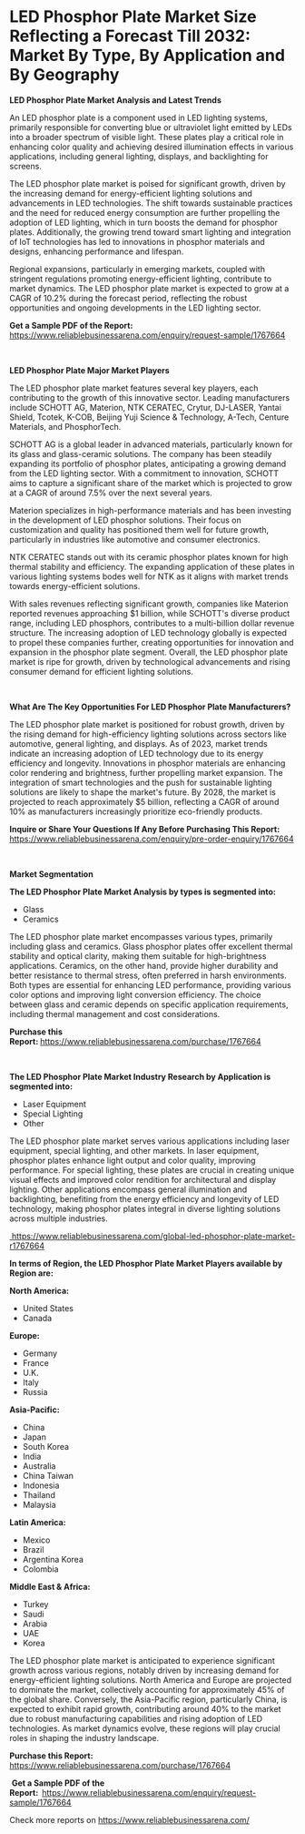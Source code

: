 <p><h1>LED Phosphor Plate Market Size Reflecting a Forecast Till 2032: Market By Type, By Application and By Geography</h1></p><p><strong>LED Phosphor Plate Market Analysis and Latest Trends</strong></p>
<p><p>An LED phosphor plate is a component used in LED lighting systems, primarily responsible for converting blue or ultraviolet light emitted by LEDs into a broader spectrum of visible light. These plates play a critical role in enhancing color quality and achieving desired illumination effects in various applications, including general lighting, displays, and backlighting for screens.</p><p>The LED phosphor plate market is poised for significant growth, driven by the increasing demand for energy-efficient lighting solutions and advancements in LED technologies. The shift towards sustainable practices and the need for reduced energy consumption are further propelling the adoption of LED lighting, which in turn boosts the demand for phosphor plates. Additionally, the growing trend toward smart lighting and integration of IoT technologies has led to innovations in phosphor materials and designs, enhancing performance and lifespan.</p><p>Regional expansions, particularly in emerging markets, coupled with stringent regulations promoting energy-efficient lighting, contribute to market dynamics. The LED phosphor plate market is expected to grow at a CAGR of 10.2% during the forecast period, reflecting the robust opportunities and ongoing developments in the LED lighting sector.</p></p>
<p><strong>Get a Sample PDF of the Report:&nbsp;</strong> <a href="https://www.reliablebusinessarena.com/enquiry/request-sample/1767664?utm_campaign=1143&utm_medium=2&utm_source=Github&utm_content=ia&utm_term=02022025&utm_id=led-phosphor-plate">https://www.reliablebusinessarena.com/enquiry/request-sample/1767664</a></p>
<p>&nbsp;</p>
<p><strong>LED Phosphor Plate Major Market Players</strong></p>
<p><p>The LED phosphor plate market features several key players, each contributing to the growth of this innovative sector. Leading manufacturers include SCHOTT AG, Materion, NTK CERATEC, Crytur, DJ-LASER, Yantai Shield, Tcotek, K-COB, Beijing Yuji Science & Technology, A-Tech, Centure Materials, and PhosphorTech.</p><p>SCHOTT AG is a global leader in advanced materials, particularly known for its glass and glass-ceramic solutions. The company has been steadily expanding its portfolio of phosphor plates, anticipating a growing demand from the LED lighting sector. With a commitment to innovation, SCHOTT aims to capture a significant share of the market which is projected to grow at a CAGR of around 7.5% over the next several years.</p><p>Materion specializes in high-performance materials and has been investing in the development of LED phosphor solutions. Their focus on customization and quality has positioned them well for future growth, particularly in industries like automotive and consumer electronics.</p><p>NTK CERATEC stands out with its ceramic phosphor plates known for high thermal stability and efficiency. The expanding application of these plates in various lighting systems bodes well for NTK as it aligns with market trends towards energy-efficient solutions.</p><p>With sales revenues reflecting significant growth, companies like Materion reported revenues approaching $1 billion, while SCHOTT's diverse product range, including LED phosphors, contributes to a multi-billion dollar revenue structure. The increasing adoption of LED technology globally is expected to propel these companies further, creating opportunities for innovation and expansion in the phosphor plate segment. Overall, the LED phosphor plate market is ripe for growth, driven by technological advancements and rising consumer demand for efficient lighting solutions.</p></p>
<p>&nbsp;</p>
<p><strong>What Are The Key Opportunities For LED Phosphor Plate Manufacturers?</strong></p>
<p><p>The LED phosphor plate market is positioned for robust growth, driven by the rising demand for high-efficiency lighting solutions across sectors like automotive, general lighting, and displays. As of 2023, market trends indicate an increasing adoption of LED technology due to its energy efficiency and longevity. Innovations in phosphor materials are enhancing color rendering and brightness, further propelling market expansion. The integration of smart technologies and the push for sustainable lighting solutions are likely to shape the market's future. By 2028, the market is projected to reach approximately $5 billion, reflecting a CAGR of around 10% as manufacturers increasingly prioritize eco-friendly products.</p></p>
<p><strong>Inquire or Share Your Questions If Any Before Purchasing This Report:</strong> <a href="https://www.reliablebusinessarena.com/enquiry/pre-order-enquiry/1767664?utm_campaign=1143&utm_medium=2&utm_source=Github&utm_content=ia&utm_term=02022025&utm_id=led-phosphor-plate">https://www.reliablebusinessarena.com/enquiry/pre-order-enquiry/1767664</a></p>
<p>&nbsp;</p>
<p><strong>Market Segmentation</strong></p>
<p><strong>The LED Phosphor Plate Market Analysis by types is segmented into:</strong></p>
<p><ul><li>Glass</li><li>Ceramics</li></ul></p>
<p><p>The LED phosphor plate market encompasses various types, primarily including glass and ceramics. Glass phosphor plates offer excellent thermal stability and optical clarity, making them suitable for high-brightness applications. Ceramics, on the other hand, provide higher durability and better resistance to thermal stress, often preferred in harsh environments. Both types are essential for enhancing LED performance, providing various color options and improving light conversion efficiency. The choice between glass and ceramic depends on specific application requirements, including thermal management and cost considerations.</p></p>
<p><strong>Purchase this Report:&nbsp;</strong><a href="https://www.reliablebusinessarena.com/purchase/1767664?utm_campaign=1143&utm_medium=2&utm_source=Github&utm_content=ia&utm_term=02022025&utm_id=led-phosphor-plate">https://www.reliablebusinessarena.com/purchase/1767664</a></p>
<p>&nbsp;</p>
<p><strong>The LED Phosphor Plate Market Industry Research by Application is segmented into:</strong></p>
<p><ul><li>Laser Equipment</li><li>Special Lighting</li><li>Other</li></ul></p>
<p><p>The LED phosphor plate market serves various applications including laser equipment, special lighting, and other markets. In laser equipment, phosphor plates enhance light output and color quality, improving performance. For special lighting, these plates are crucial in creating unique visual effects and improved color rendition for architectural and display lighting. Other applications encompass general illumination and backlighting, benefiting from the energy efficiency and longevity of LED technology, making phosphor plates integral in diverse lighting solutions across multiple industries.</p></p>
<p><a href="https://www.reliablebusinessarena.com/global-led-phosphor-plate-market-r1767664?utm_campaign=1143&utm_medium=2&utm_source=Github&utm_content=ia&utm_term=02022025&utm_id=led-phosphor-plate">&nbsp;https://www.reliablebusinessarena.com/global-led-phosphor-plate-market-r1767664</a></p>
<p><strong>In terms of Region, the LED Phosphor Plate Market Players available by Region are:</strong></p>
<p>
    <p> <strong> North America: </strong>
        <ul>
            <li>United States</li>
            <li>Canada</li>
        </ul>
        </p> 
    <p> <strong> Europe: </strong>
        <ul>
            <li>Germany</li>
            <li>France</li>
            <li>U.K.</li>
            <li>Italy</li>
            <li>Russia</li>
        </ul>
        </p> 
    <p> <strong> Asia-Pacific: </strong>
        <ul>
            <li>China</li>
            <li>Japan</li>
            <li>South Korea</li>
            <li>India</li>
            <li>Australia</li>
            <li>China Taiwan</li>
            <li>Indonesia</li>
            <li>Thailand</li>
            <li>Malaysia</li>
        </ul>
        </p> 
    <p> <strong> Latin America: </strong>
        <ul>
            <li>Mexico</li>
            <li>Brazil</li>
            <li>Argentina Korea</li>
            <li>Colombia</li>
        </ul>
        </p> 
    <p> <strong> Middle East & Africa: </strong>
        <ul>
            <li>Turkey</li>
            <li>Saudi</li>
            <li>Arabia</li>
            <li>UAE</li>
            <li>Korea</li>
        </ul>
    </p>
    </p>
<p><p>The LED phosphor plate market is anticipated to experience significant growth across various regions, notably driven by increasing demand for energy-efficient lighting solutions. North America and Europe are projected to dominate the market, collectively accounting for approximately 45% of the global share. Conversely, the Asia-Pacific region, particularly China, is expected to exhibit rapid growth, contributing around 40% to the market due to robust manufacturing capabilities and rising adoption of LED technologies. As market dynamics evolve, these regions will play crucial roles in shaping the industry landscape.</p></p>
<p><strong>Purchase this Report: </strong><a href="https://www.reliablebusinessarena.com/purchase/1767664?utm_campaign=1143&utm_medium=2&utm_source=Github&utm_content=ia&utm_term=02022025&utm_id=led-phosphor-plate">https://www.reliablebusinessarena.com/purchase/1767664</a></p>
<p>&nbsp;<strong>Get a Sample PDF of the Report:&nbsp;&nbsp;</strong><a href="https://www.reliablebusinessarena.com/enquiry/request-sample/1767664?utm_campaign=1143&utm_medium=2&utm_source=Github&utm_content=ia&utm_term=02022025&utm_id=led-phosphor-plate">https://www.reliablebusinessarena.com/enquiry/request-sample/1767664</a></p>
<p><strong></strong></p>
<p>Check more reports on <a href="https://www.reliablebusinessarena.com/?utm_campaign=1143&utm_medium=2&utm_source=Github&utm_content=ia&utm_term=02022025&utm_id=led-phosphor-plate">https://www.reliablebusinessarena.com/</a></p>